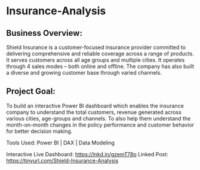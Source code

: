 # Insurance-Analysis

## Business Overview:
Shield Insurance is a customer-focused insurance provider committed to delivering comprehensive and reliable coverage across a range of products. It serves customers across all age groups and multiple cities. It operates through 4 sales modes – both online and offline. The company has also built a diverse and growing customer base through varied channels.

## Project Goal:
To build an interactive Power BI dashboard which enables the insurance company to understand the total customers, revenue generated across various cities, age-groups and channels. To also help them understand the month-on-month changes in the policy performance and customer behavior for better decision making.

Tools Used: Power BI | DAX | Data Modeling 

Interactive Live Dashboard: https://lnkd.in/gzemT78p
Linked Post: https://tinyurl.com/Shield-Insurance-Analysis
